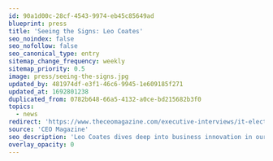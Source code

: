 ```yaml
---
id: 90a1d00c-28cf-4543-9974-eb45c85649ad
blueprint: press
title: 'Seeing the Signs: Leo Coates'
seo_noindex: false
seo_nofollow: false
seo_canonical_type: entry
sitemap_change_frequency: weekly
sitemap_priority: 0.5
image: press/seeing-the-signs.jpg
updated_by: 481974df-e3f1-46c6-9945-1e609185f271
updated_at: 1692801238
duplicated_from: 0782b648-66a5-4132-a0ce-bd215682b3f0
topics:
  - news
redirect: 'https://www.theceomagazine.com/executive-interviews/it-electronics/leo-coates/'
source: 'CEO Magazine'
seo_description: 'Leo Coates dives deep into business innovation in our latest feature. Discover insights and behind-the-scenes stories. Learn more!'
overlay_opacity: 0
---
```


